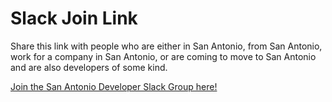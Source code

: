 # Slack Join Link

Share this link with people who are either in San Antonio, from San Antonio, work for a company in San Antonio, or are coming to move to San Antonio and are also developers of some kind.

[Join the San Antonio Developer Slack Group here!](https://join.slack.com/t/sanantoniodevs/shared_invite/MjE2ODI0NDQ4NjkwLTE1MDA5MDgwODctMzcxMmZhNjE0Zg)
